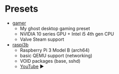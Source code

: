 # Presets

* [gamer](presets/gamer)
  * My ghost desktop gaming preset
  * NVIDIA 10 series GPU + Intel i5 4th gen CPU
  * Valve Steam support
* [raspi3b](presets/raspi3b)
  * Raspberry Pi 3 Model B (arch64)
  * basic QEMU support (networking)
  * VOID packages (base, sshd)
  * [YouTube](https://youtu.be/3LGnqtkq2Ak) ▶️
